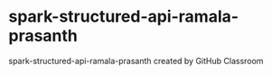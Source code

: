 # spark-structured-api-ramala-prasanth
spark-structured-api-ramala-prasanth created by GitHub Classroom
